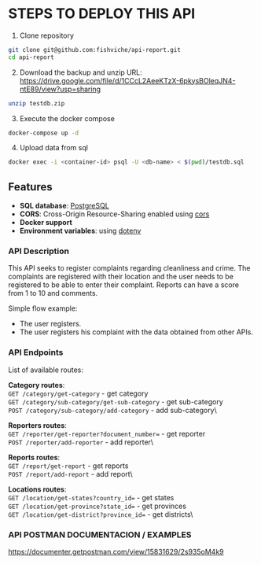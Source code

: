 # STEPS TO DEPLOY THIS API

1. Clone repository
```bash
git clone git@github.com:fishviche/api-report.git
cd api-report
```
2. Download the backup and unzip
URL: https://drive.google.com/file/d/1CCcL2AeeKTzX-6pkysBOleqJN4-ntE89/view?usp=sharing
```bash
unzip testdb.zip
```

3. Execute the docker compose
```bash
docker-compose up -d
```

4. Upload data from sql
```bash
docker exec -i <container-id> psql -U <db-name> < $(pwd)/testdb.sql
```

## Features

- **SQL database**: [PostgreSQL](https://www.postgresql.org/)
- **CORS**: Cross-Origin Resource-Sharing enabled using [cors](https://github.com/expressjs/cors)
- **Docker support**
- **Environment variables**: using [dotenv](https://github.com/motdotla/dotenv)  

### **API Description**

This API seeks to register complaints regarding cleanliness and crime. The complaints are registered with their location and the user needs to be registered to be able to enter their complaint. Reports can have a score from 1 to 10 and comments.

Simple flow example:

- The user registers.
- The user registers his complaint with the data obtained from other APIs.

### **API Endpoints**

List of available routes:

**Category routes**:\
`GET /category/get-category` - get category\
`GET /category/sub-category/get-sub-category` - get sub-category\
`POST /category/sub-category/add-category` - add sub-category\

**Reporters routes**:\
`GET /reporter/get-reporter?document_number=` - get reporter\
`POST /reporter/add-reporter` - add reporter\

**Reports routes**:\
`GET /report/get-report` - get reports\
`POST /report/add-report` - add report\

**Locations routes**:\
`GET /location/get-states?country_id=` - get states\
`GET /location/get-province?state_id=` - get provinces\
`GET /location/get-district?province_id=` - get districts\

### **API POSTMAN DOCUMENTACION / EXAMPLES**

https://documenter.getpostman.com/view/15831629/2s935oM4k9